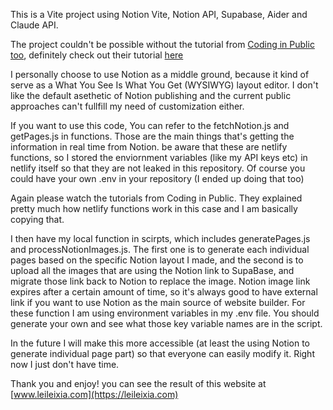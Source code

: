 This is a Vite project using Notion  Vite, Notion API, Supabase, Aider and Claude API. 

The project couldn't be possible without the tutorial from  [Coding in Public too](https://www.youtube.com/@CodinginPublic), definitely check out their tutorial [here](https://www.youtube.com/watch?v=mukkm6o6Pjw&list=PLoqZcxvpWzzdJiW95Y7nDqY8XsiKTgo17&index=1)

I personally choose to use Notion as a middle ground, because it kind of serve as a What You See Is What You Get (WYSIWYG) layout editor. I don't like the default asethetic of Notion publishing and the current public approaches can't fullfill my need of customization either.

If you want to use this code, You can refer to the fetchNotion.js and getPages.js in functions. Those are the main things that's getting the information in real time from Notion. be aware that these are netlify functions, so I stored the enviornment variables  (like my API keys etc) in netlify itself so that they are not leaked in this repository. Of course you could have your own .env in your repository (I ended up doing that too)

Again please watch the tutorials from Coding in Public. They explained pretty much how netlify functions work in this case and I am basically copying that.

I then have my local function in scirpts, which includes generatePages.js and processNotionImages.js. The first one is to generate each individual pages based on the specific Notion layout I made, and the second is to upload all the images that are using the Notion link to SupaBase, and migrate those link back to Notion to replace the image. Notion image link expires after a certain amount of time, so it's always good to have external link if you want to use Notion as the main source of website builder. For these function I am using environment variables in my .env file. You should generate your own and see what those key variable names are in the script. 

In the future I will make this more accessible (at least the using Notion to generate individual page part) so that everyone can easily modify it. Right now I just don't have time. 

Thank you and enjoy! you can see the result of this website at [www.leileixia.com](https://leileixia.com)
